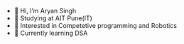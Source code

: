 - 👋 Hi, I’m Aryan Singh
- 📖 Studying at AIT Pune(IT)
- 👀 Interested in Competetive programming and Robotics
- 🌱 Currently learning DSA 



<!---
Aryan-Singh1729/Aryan-Singh1729 is a ✨ special ✨ repository because its `README.md` (this file) appears on your GitHub profile.
You can click the Preview link to take a look at your changes.
--->
